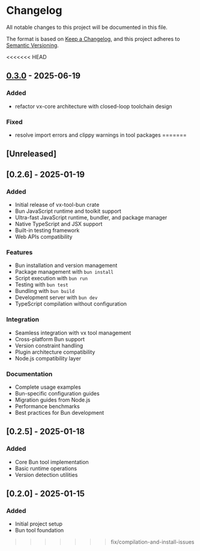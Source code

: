 # Changelog

All notable changes to this project will be documented in this file.

The format is based on [Keep a Changelog](https://keepachangelog.com/en/1.0.0/),
and this project adheres to [Semantic Versioning](https://semver.org/spec/v2.0.0.html).

<<<<<<< HEAD

## [0.3.0](https://github.com/loonghao/vx/compare/vx-tool-bun-v0.2.6...vx-tool-bun-v0.3.0) - 2025-06-19

### Added

- refactor vx-core architecture with closed-loop toolchain design

### Fixed

- resolve import errors and clippy warnings in tool packages
=======
## [Unreleased]

## [0.2.6] - 2025-01-19

### Added
- Initial release of vx-tool-bun crate
- Bun JavaScript runtime and toolkit support
- Ultra-fast JavaScript runtime, bundler, and package manager
- Native TypeScript and JSX support
- Built-in testing framework
- Web APIs compatibility

### Features
- Bun installation and version management
- Package management with `bun install`
- Script execution with `bun run`
- Testing with `bun test`
- Bundling with `bun build`
- Development server with `bun dev`
- TypeScript compilation without configuration

### Integration
- Seamless integration with vx tool management
- Cross-platform Bun support
- Version constraint handling
- Plugin architecture compatibility
- Node.js compatibility layer

### Documentation
- Complete usage examples
- Bun-specific configuration guides
- Migration guides from Node.js
- Performance benchmarks
- Best practices for Bun development

## [0.2.5] - 2025-01-18

### Added
- Core Bun tool implementation
- Basic runtime operations
- Version detection utilities

## [0.2.0] - 2025-01-15

### Added
- Initial project setup
- Bun tool foundation
>>>>>>> fix/compilation-and-install-issues
